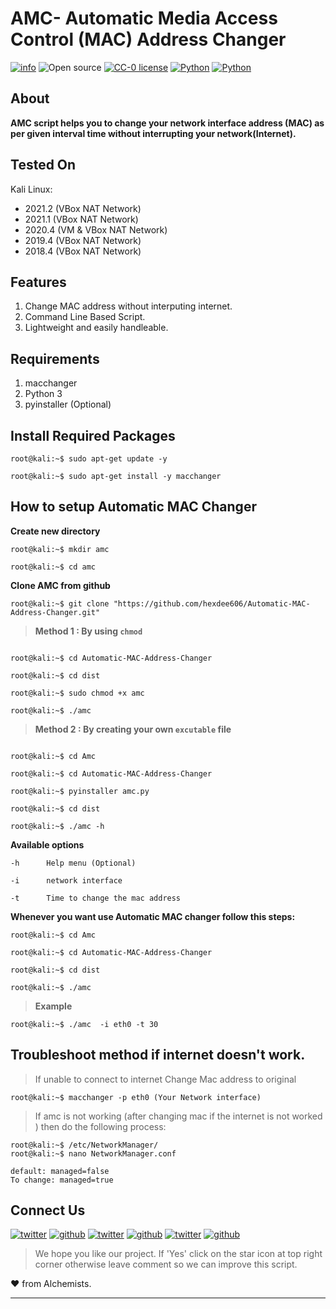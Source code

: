 # AMC- Automatic Media Access Control (MAC) Address Changer

[![info](https://badgen.net/badge/Project/Info/blue?icon=information)](https://github.com/hexdee606/Automatic-MAC-Address-Changer#readme)
![Open source](https://badgen.net/badge/Open%20Source%3F/Yes%20%21/blue)
[![CC-0 license](https://img.shields.io/badge/License-CC--0-blue.svg)](https://github.com/hexdee606/Automatic-MAC-Address-Changer/blob/main/LICENSE)
[![Python](https://badgen.net/badge/Made%20with/Python3/blue)](https://github.com/hexdee606/Automatic-MAC-Address-Changer#readme)
[![Python](https://badgen.net/badge/Made%20with/Python3/blue)](https://github.com/hexdee606/Automatic-MAC-Address-Changer#readme)

## **About**

**AMC script helps you to change your network interface address (MAC) as per given interval time without interrupting your network(Internet).**

## Tested On 

 Kali Linux:
 - 2021.2 (VBox      NAT Network) 
 - 2021.1 (VBox      NAT Network) 
 - 2020.4 (VM & VBox NAT Network)
 - 2019.4 (VBox      NAT Network)
 - 2018.4 (VBox      NAT Network)
 

## **Features** 

1. Change MAC address without interputing internet.
2. Command Line Based Script.
3. Lightweight and easily handleable.


## **Requirements**

1. macchanger 
2. Python 3 
3. pyinstaller (Optional)


## Install Required Packages
```console
root@kali:~$ sudo apt-get update -y

root@kali:~$ sudo apt-get install -y macchanger
```

## How to setup Automatic MAC Changer

**Create new directory**
```console
root@kali:~$ mkdir amc 

root@kali:~$ cd amc
```

**Clone AMC from github**
```console
root@kali:~$ git clone "https://github.com/hexdee606/Automatic-MAC-Address-Changer.git"
```

>**Method 1 : By using `chmod`**
```console

root@kali:~$ cd Automatic-MAC-Address-Changer

root@kali:~$ cd dist

root@kali:~$ sudo chmod +x amc  

root@kali:~$ ./amc
```

>**Method 2 : By creating your own `excutable` file**
```console 

root@kali:~$ cd Amc

root@kali:~$ cd Automatic-MAC-Address-Changer

root@kali:~$ pyinstaller amc.py

root@kali:~$ cd dist

root@kali:~$ ./amc -h

```

**Available options**
 
    -h      Help menu (Optional)
    
    -i      network interface
    
    -t      Time to change the mac address 


**Whenever you want use Automatic MAC changer follow this steps:**
```console
root@kali:~$ cd Amc

root@kali:~$ cd Automatic-MAC-Address-Changer

root@kali:~$ cd dist

root@kali:~$ ./amc

```

>**Example**
```console
root@kali:~$ ./amc  -i eth0 -t 30
```


## Troubleshoot method if internet doesn't work.

>If unable to connect to internet Change Mac address to original
```console
root@kali:~$ macchanger -p eth0 (Your Network interface)
```

>If amc is not working (after changing mac if the internet is not worked ) then do the following process:
```console
root@kali:~$ /etc/NetworkManager/ 
root@kali:~$ nano NetworkManager.conf

default: managed=false
To change: managed=true
```

## Connect Us

[![twitter](https://badgen.net/badge/icon/hexdee606?icon=twitter&label)](https://twitter.com/hexdee606)
[![github](https://badgen.net/badge/icon/hexdee606?icon=github&label)](https://github.com/hexdee606)
[![twitter](https://badgen.net/badge/icon/paradox_044?icon=twitter&label)](https://twitter.com/paradox_044)
[![github](https://badgen.net/badge/icon/Paradox44?icon=github&label)](https://github.com/Paradox44)
[![twitter](https://badgen.net/badge/icon/itachi_9197?icon=twitter&label)](https://twitter.com/itachi_9197)
[![github](https://badgen.net/badge/icon/Itachi-91?icon=github&label)](https://github.com/Itachi-91)


>We hope you like our project. If 'Yes' click on the star icon at top right corner otherwise leave comment so we can improve this script.

:heart: from Alchemists.

---
